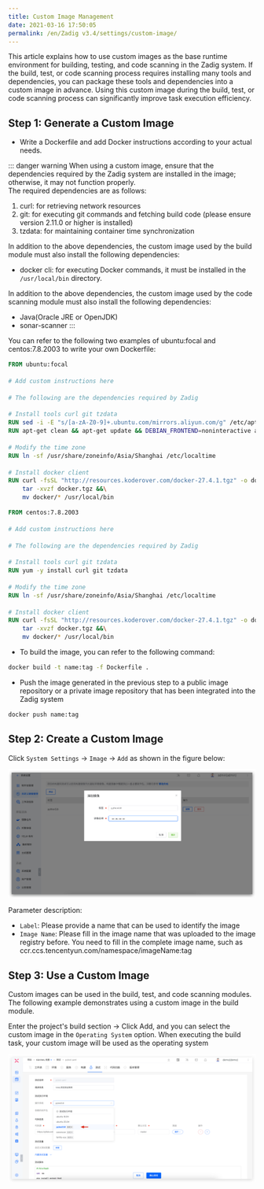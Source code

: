 ```yaml
---
title: Custom Image Management
date: 2021-03-16 17:50:05
permalink: /en/Zadig v3.4/settings/custom-image/
---
```


This article explains how to use custom images as the base runtime environment for building, testing, and code scanning in the Zadig system. If the build, test, or code scanning process requires installing many tools and dependencies, you can package these tools and dependencies into a custom image in advance. Using this custom image during the build, test, or code scanning process can significantly improve task execution efficiency.

## Step 1: Generate a Custom Image

- Write a Dockerfile and add Docker instructions according to your actual needs.

::: danger warning
When using a custom image, ensure that the dependencies required by the Zadig system are installed in the image; otherwise, it may not function properly.<br>
The required dependencies are as follows:
1. curl: for retrieving network resources
2. git: for executing git commands and fetching build code (please ensure version 2.11.0 or higher is installed)
3. tzdata: for maintaining container time synchronization

In addition to the above dependencies, the custom image used by the build module must also install the following dependencies:
-  docker cli: for executing Docker commands, it must be installed in the `/usr/local/bin` directory.

In addition to the above dependencies, the custom image used by the code scanning module must also install the following dependencies:
- Java(Oracle JRE or OpenJDK)
- sonar-scanner
:::

You can refer to the following two examples of ubuntu:focal and centos:7.8.2003 to write your own Dockerfile:

```dockerfile
FROM ubuntu:focal

# Add custom instructions here

# The following are the dependencies required by Zadig

# Install tools curl git tzdata
RUN sed -i -E "s/[a-zA-Z0-9]+.ubuntu.com/mirrors.aliyun.com/g" /etc/apt/sources.list
RUN apt-get clean && apt-get update && DEBIAN_FRONTEND=noninteractive apt-get install -y curl git tzdata

# Modify the time zone
RUN ln -sf /usr/share/zoneinfo/Asia/Shanghai /etc/localtime

# Install docker client
RUN curl -fsSL "http://resources.koderover.com/docker-27.4.1.tgz" -o docker.tgz &&\
    tar -xvzf docker.tgz &&\
    mv docker/* /usr/local/bin
```

```dockerfile
FROM centos:7.8.2003

# Add custom instructions here

# The following are the dependencies required by Zadig

# Install tools curl git tzdata
RUN yum -y install curl git tzdata

# Modify the time zone
RUN ln -sf /usr/share/zoneinfo/Asia/Shanghai /etc/localtime

# Install docker client
RUN curl -fsSL "http://resources.koderover.com/docker-27.4.1.tgz" -o docker.tgz &&\
    tar -xvzf docker.tgz &&\
    mv docker/* /usr/local/bin
```

- To build the image, you can refer to the following command:

```bash
docker build -t name:tag -f Dockerfile .
```

- Push the image generated in the previous step to a public image repository or a private image repository that has been integrated into the Zadig system

```bash
docker push name:tag
```

## Step 2: Create a Custom Image

Click `System Settings` -> `Image` -> `Add` as shown in the figure below:

![Add a custom image](../../../_images/image_create.png)

Parameter description:
- `Label`: Please provide a name that can be used to identify the image
- `Image Name`: Please fill in the image name that was uploaded to the image registry before. You need to fill in the complete image name, such as ccr.ccs.tencentyun.com/namespace/imageName:tag

## Step 3: Use a Custom Image

Custom images can be used in the build, test, and code scanning modules. The following example demonstrates using a custom image in the build module.

Enter the project's build section -> Click Add, and you can select the custom image in the `Operating System` option. When executing the build task, your custom image will be used as the operating system

![Using a custom image](../../../_images/image_build_220.png)